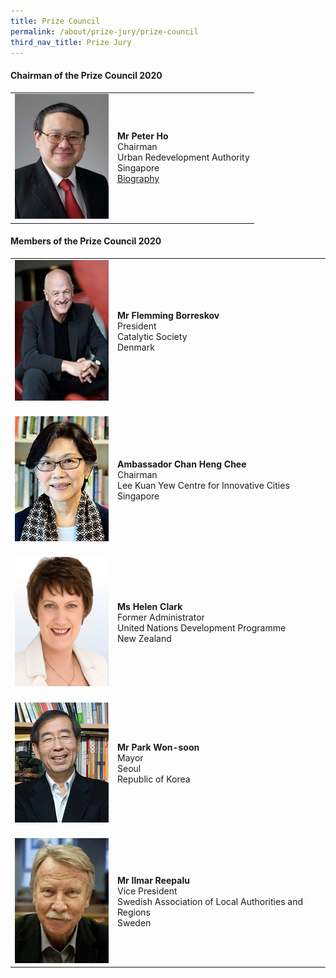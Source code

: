 ```yaml
---
title: Prize Council
permalink: /about/prize-jury/prize-council
third_nav_title: Prize Jury
---
```


#### **Chairman of the Prize Council 2020**

<table style="width: 100%;" border="0" cellpadding="10">
<tbody>
<tr>
<td style="width: 150px;"><img src="/images/jury/peter-ho.jpg" alt="Peter Ho" /></td>
<td><strong>Mr Peter Ho</strong><br />Chairman<br />Urban Redevelopment Authority<br />Singapore<br><a href="/about/prize-jury/prize-council/peter-ho/">Biography</a></td>
</tr>
</tbody>
</table>

#### **Members of the Prize Council 2020**

<table style="width: 100%;" border="0" cellpadding="10">
<tbody>
<tr>
<td style="width: 150px;"><img src="/images/jury/flemming-borreskov.jpg" alt="Flemming Borreskov" /><br></td>
<td><strong>Mr Flemming Borreskov</strong><br />President<br />Catalytic Society<br />Denmark</td>
</tr>
<tr>
<td><br><img src="/images/jury/chan-heng-chee.jpg" alt="Chan Heng Chee" /><br></td>
<td><br><strong>Ambassador Chan Heng Chee</strong><br />Chairman<br />Lee Kuan Yew Centre for Innovative Cities<br />Singapore</td>
</tr>
<tr>
<td><br><img src="/images/jury/helen-clark.jpg" alt="Helen Clark" /><br></td>
<td><br><strong>Ms Helen Clark</strong><br />Former Administrator<br />United Nations Development Programme<br />New Zealand</td>
</tr>
<tr>
<td><br><img src="/images/jury/park-won-soon.png" alt="Park Won-soon" /><br></td>
<td><br><strong>Mr Park Won-soon</strong><br />Mayor<br />Seoul<br />Republic of Korea</td>
</tr>
<tr>
<td><br><img src="/images/jury/ilmar-reepalu.jpg" alt="Ilmar Reepalu" /><br></td>
<td><br><strong>Mr Ilmar Reepalu</strong><br />Vice President<br />Swedish Association of Local Authorities and Regions<br />Sweden</td>
</tr> 
</tbody>
</table>
